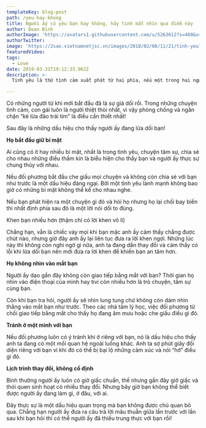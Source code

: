 ```yaml
---
templateKey: blog-post
path: /yeu-hay-khong
title: Người ấy có yêu bạn hay không, hãy tinh mắt nhìn qua điểm này
author: Doan Binh
authorImage: 'https://avatars1.githubusercontent.com/u/5263612?s=460&v=4'
authorTwitter: 
image: 'https://2sao.vietnamnetjsc.vn/images/2018/02/08/11/21/tinh-yeu1.jpg'
featuredVideo: 
tags:
  - Love
date: 2019-03-31T19:12:33.962Z
description: >-
  Tinh yêu là thứ tình cảm xuất phát từ hai phía, nếu một trong hai người có sự giả dối không sớm thì muộn có ngày tình cảm sẽ đổ vỡ ngay. Có những người bắt đầu yêu nhưng khi yêu lại không yêu hết mình.

---
```


Có những người từ khi mới bắt đầu đã là sự giả dối rồi. Trong những chuyện tình cảm, con gái luôn là người thiệt thòi nhất, vì vậy phòng chống và ngăn chặn “kẻ lừa đảo trái tim” là điều cần thiết nhất!

Sau đây là những dấu hiệu cho thấy người ấy đang lừa dối bạn!

**Họ bắt đầu giữ bí mật**

Ai cũng có ít hay nhiều bí mật, nhất là trong tình yêu, chuyện tâm sự, chia sẻ cho nhau những điều thầm kín là biểu hiện cho thấy bạn và người ấy thực sự chung thủy với nhau.

Nếu đối phương bắt đầu che giấu mọi chuyện và không còn chia sẻ với bạn như trước là một dấu hiệu đáng ngại. Bởi một tình yêu lành mạnh không bao giờ có những bí mật không thể kể cho nhau nghe.

Nếu bạn phát hiện ra một chuyện gì đó và hỏi họ nhưng họ lại chối bay biến thì nhất định phía sau đó là một lời nói dối to đùng.

Khen bạn nhiều hơn (thậm chí có lời khen vô lí)

Chẳng hạn, vẫn là chiếc váy mọi khi bạn mặc anh ấy cảm thấy chẳng được chút nào, nhưng giờ đây anh ấy lại liên tục đưa ra lời khen ngợi. Những lúc này thì không còn nghi ngờ gì nữa, anh ta đang dần thay đổi và cảm thấy có lỗi khi lừa dối bạn nên mới đưa ra lời khen để khiến bạn an tâm hơn.

**Họ không nhìn vào mắt bạn**

Người ấy dạo gần đây không còn giao tiếp bằng mắt với bạn? Thời gian họ nhìn vào điện thoại của mình hay tivi còn nhiều hơn là trò chuyện, tâm sự cùng bạn.

Còn khi bạn tra hỏi, người ấy sẽ nhìn lung tung chứ không còn dám nhìn thẳng vào mắt bạn như trước. Theo các nhà tâm lý học, việc đối phương từ chối giao tiếp bằng mắt cho thấy họ đang âm mưu hoặc che giấu điều gì đó.

**Tránh ở một mình với bạn**

Nếu đối phương luôn có ý tránh khi ở riêng với bạn, nó là dấu hiệu cho thấy anh ta đang có một mối quan hệ ngoài luồng khác. Anh ta sợ phút giây đối diện riêng với bạn vì khi đó có thể bị bại lộ những cảm xúc và nói “hớ” điều gì đó.

**Lịch trình thay đổi, không cố định**

Bình thường người ấy luôn có giờ giấc chuẩn, thế nhưng gần đây giờ giấc và thói quen sinh hoạt có nhiều thay đổi. Nhưng bây giờ bạn không thể biết được người ấy đang làm gì, ở đâu, với ai.

Đây thực sự là một dấu hiệu quan trọng mà bạn không được chủ quan bỏ qua. Chẳng hạn người ấy đưa ra câu trả lời mâu thuẫn giữa lần trước với lần sau khi bạn hỏi thì có thể người ấy đã thiếu trung thực với bạn rồi!